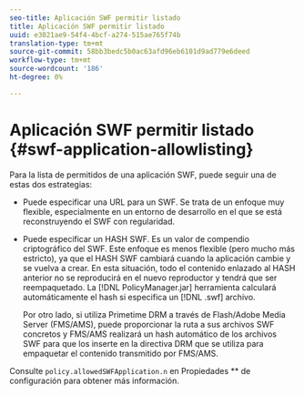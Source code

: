 ```yaml
---
seo-title: Aplicación SWF permitir listado
title: Aplicación SWF permitir listado
uuid: e3021ae9-54f4-4bcf-a274-515ae765f74b
translation-type: tm+mt
source-git-commit: 58bb3bedc5b0ac63afd96eb6101d9ad779e6deed
workflow-type: tm+mt
source-wordcount: '186'
ht-degree: 0%

---
```



# Aplicación SWF permitir listado {#swf-application-allowlisting}

Para la lista de permitidos de una aplicación SWF, puede seguir una de estas dos estrategias:

* Puede especificar una URL para un SWF. Se trata de un enfoque muy flexible, especialmente en un entorno de desarrollo en el que se está reconstruyendo el SWF con regularidad.
* Puede especificar un HASH SWF. Es un valor de compendio criptográfico del SWF. Este enfoque es menos flexible (pero mucho más estricto), ya que el HASH SWF cambiará cuando la aplicación cambie y se vuelva a crear. En esta situación, todo el contenido enlazado al HASH anterior no se reproducirá en el nuevo reproductor y tendrá que ser reempaquetado. La [!DNL PolicyManager.jar] herramienta calculará automáticamente el hash si especifica un [!DNL .swf] archivo.

   Por otro lado, si utiliza Primetime DRM a través de Flash/Adobe Media Server (FMS/AMS), puede proporcionar la ruta a sus archivos SWF concretos y FMS/AMS realizará un hash automático de los archivos SWF para que los inserte en la directiva DRM que se utiliza para empaquetar el contenido transmitido por FMS/AMS.

Consulte `policy.allowedSWFApplication.n` en Propiedades ** de configuración para obtener más información.

